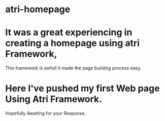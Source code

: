 # atri-homepage

# It was a great experiencing in creating a homepage using atri Framework, 
This framework is awfull it made the page building process easy.

# Here I've pushed my first Web page Using Atri Framework.

Hopefully Awaiting for your Response.
